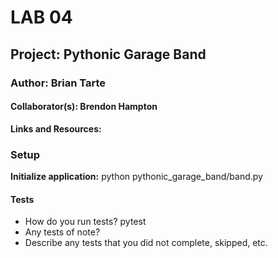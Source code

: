 # LAB 04
## Project: Pythonic Garage Band
### Author: Brian Tarte
#### Collaborator(s): Brendon Hampton

**Links and Resources:**

### Setup

**Initialize application:** python pythonic_garage_band/band.py

#### Tests
 - How do you run tests? pytest
 - Any tests of note? 
 - Describe any tests that you did not complete, skipped, etc.



